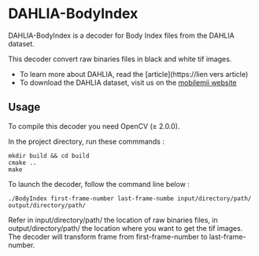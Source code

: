 # DAHLIA-BodyIndex
DAHLIA-BodyIndex is a decoder for Body Index files from the DAHLIA dataset.

This decoder convert raw binaries files in black and white tif images.

- To learn more about DAHLIA, read the [article](https://lien vers article)
- To download the DAHLIA dataset, visit us on the [mobilemii website](http://www-mobilemii.cea.fr)

Usage
-----

To compile this decoder you need OpenCV (&ge; 2.0.0).

In the project directory, run these commmands :
```
mkdir build && cd build
cmake ..
make
```
To launch the decoder, follow the command line below :
```
./BodyIndex first-frame-number last-frame-numbe input/directory/path/ output/directory/path/
```
Refer in input/directory/path/ the location of raw binaries files, in output/directory/path/ the location where you want to get the tif images. The decoder will transform frame from first-frame-number to last-frame-number.
